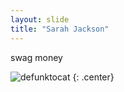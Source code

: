 ```yaml
---
layout: slide
title: "Sarah Jackson"
---
```


swag money

![defunktocat](https://octodex.github.com/images/defunktocat.png)
{: .center}

